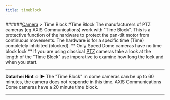 ```yaml
---
title: timeblock
---
```

######[Camera](../wiki/camera-technology.html) > Time Block
#Time Block
The manufacturers of PTZ cameras (eg AXIS Communications) work with "Time Block". This is a protective function of the hardware to protect the pan-tilt motor from continuous movements. The hardware is for a specific time (Time) completely inhibited (blocked). ** Only Speed Dome cameras have no time block lock ** If you are using classical [PTZ](../wiki/ptz_en.html) cameras take a look at the length of the "Time Block" use imperative to examine how long the lock and when you start.

---  
**Datarhei Hint ☺** ► The "Time Block" in dome cameras can be up to 60 minutes, the camera does not responde in this time. AXIS Communications Dome cameras have a 20 minute time block.

---